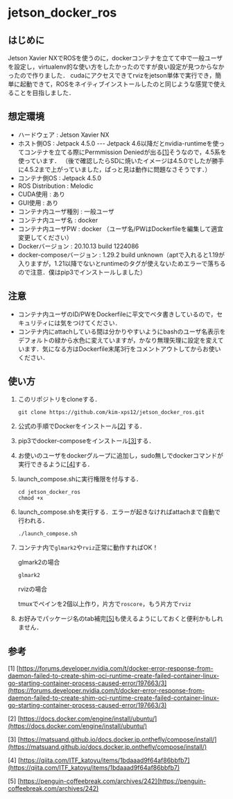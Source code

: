 # jetson_docker_ros

## はじめに
Jetson Xavier NXでROSを使うのに，dockerコンテナを立てて中で一般ユーザを設定し，virtualenv的な使い方をしたかったのですが良い設定が見つからなかったので作りました．
cudaにアクセスできてrvizをjetson単体で実行でき，簡単に起動できて，ROSをネイティブインストールしたのと同じような感覚で使えることを目指しました．


## 想定環境
- ハードウェア : Jetson Xavier NX
- ホスト側OS : Jetpack 4.5.0 --- Jetpack 4.6以降だとnvidia-runtimeを使ってコンテナを立てる際にPermmission Deniedが出る[[1]](https://forums.developer.nvidia.com/t/docker-error-response-from-daemon-failed-to-create-shim-oci-runtime-create-failed-container-linux-go-starting-container-process-caused-error/197663/3)そうなので，4.5系を使っています．
（後で確認したらSDに焼いたイメージは4.5.0でしたが勝手に4.5.2まで上がっていました，ぱっと見は動作に問題なさそうです．）
- コンテナ側OS : Jetpack 4.5.0
- ROS Distribution : Melodic
- CUDA使用 : あり
- GUI使用 : あり
- コンテナ内ユーザ種別 : 一般ユーザ
- コンテナ内ユーザ名 : docker
- コンテナ内ユーザPW : docker （ユーザ名/PWはDockerfileを編集して適宜変更してください）
- Dockerバージョン : 20.10.13 build 1224086
- docker-composeバージョン : 1.29.2 build unknown（aptで入れると1.19が入りますが，1.21以降でないとruntimeのタグが使えないためエラーで落ちるので注意．僕はpip3でインストールしました）


## 注意
- コンテナ内ユーザのID/PWをDockerfileに平文でベタ書きしているので，セキュリティには気をつけてください．
- コンテナ内にattachしている間は分かりやすいようにbashのユーザ名表示をデフォルトの緑から水色に変えていますが，かなり無理矢理に設定を変えています．気になる方はDockerfile末尾3行をコメントアウトしてからお使いください．


## 使い方
1. このリポジトリをcloneする．
   
   ```
   git clone https://github.com/kim-xps12/jetson_docker_ros.git
   ```

2. 公式の手順でDockerをインストール[[2]](https://docs.docker.com/engine/install/ubuntu/) する．
3. pip3でdocker-composeをインストール[[3]](https://matsuand.github.io/docs.docker.jp.onthefly/compose/install/)する．
4. お使いのユーザをdockerグループに追加し，sudo無しでdockerコマンドが実行できるように[[4]](https://qiita.com/ITF_katoyu/items/1bdaaad9f64af86bbfb7)する．
5. launch_compose.shに実行権限を付与する．

   ```
   cd jetson_docker_ros
   chmod +x
   ```
   
7. launch_compose.shを実行する．エラーが起きなければattachまで自動で行われる．
   ```
   ./launch_compose.sh
   ```

9. コンテナ内で`glmark2`や`rviz`正常に動作すればOK！

   glmark2の場合
   ```
   glmark2
   ```
   
   rvizの場合
   
   tmuxでペインを2個以上作り，片方で`roscore`，もう片方で`rviz`

1. お好みでパッケージ名のtab補完[[5]](https://penguin-coffeebreak.com/archives/242)も使えるようにしておくと便利かもしれません．


## 参考
[1] [https://forums.developer.nvidia.com/t/docker-error-response-from-daemon-failed-to-create-shim-oci-runtime-create-failed-container-linux-go-starting-container-process-caused-error/197663/3](https://forums.developer.nvidia.com/t/docker-error-response-from-daemon-failed-to-create-shim-oci-runtime-create-failed-container-linux-go-starting-container-process-caused-error/197663/3)

[2] [https://docs.docker.com/engine/install/ubuntu/](https://docs.docker.com/engine/install/ubuntu/)

[3] [https://matsuand.github.io/docs.docker.jp.onthefly/compose/install/](https://matsuand.github.io/docs.docker.jp.onthefly/compose/install/)

[4] [https://qiita.com/ITF_katoyu/items/1bdaaad9f64af86bbfb7](https://qiita.com/ITF_katoyu/items/1bdaaad9f64af86bbfb7)

[5] [https://penguin-coffeebreak.com/archives/242](https://penguin-coffeebreak.com/archives/242)
